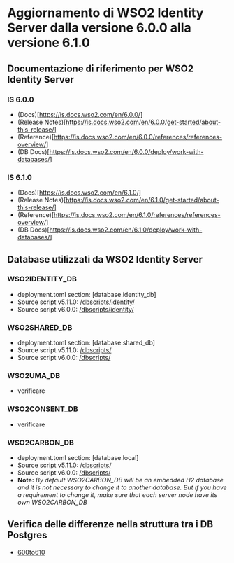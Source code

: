 # Aggiornamento di WSO2 Identity Server dalla versione 6.0.0 alla versione 6.1.0

## Documentazione di riferimento per WSO2 Identity Server

### IS 6.0.0
* (Docs)[https://is.docs.wso2.com/en/6.0.0/]
* (Release Notes)[https://is.docs.wso2.com/en/6.0.0/get-started/about-this-release/]
* (Reference)[https://is.docs.wso2.com/en/6.0.0/references/references-overview/]
* (DB Docs)[https://is.docs.wso2.com/en/6.0.0/deploy/work-with-databases/]

### IS 6.1.0
* (Docs)[https://is.docs.wso2.com/en/6.1.0/]
* (Release Notes)[https://is.docs.wso2.com/en/6.1.0/get-started/about-this-release/]
* (Reference)[https://is.docs.wso2.com/en/6.1.0/references/references-overview/]
* (DB Docs)[https://is.docs.wso2.com/en/6.1.0/deploy/work-with-databases/]

## Database utilizzati da WSO2 Identity Server

### WSO2IDENTITY_DB
* deployment.toml section: [database.identity_db]
* Source script v5.11.0: [<IS-HOME>/dbscripts/identity/](/is/wso2is-5.11.0/dbscripts/identity/)
* Source script v6.0.0: [<IS-HOME>/dbscripts/identity/](/am/wso2is-6.0.0/dbscripts/identity/)

### WSO2SHARED_DB
* deployment.toml section: [database.shared_db]
* Source script v5.11.0: [<IS-HOME>/dbscripts/](/is/wso2is-5.11.0/dbscripts/)
* Source script v6.0.0: [<IS-HOME>/dbscripts/](/is/wso2is-6.0.0/dbscripts/)

### WSO2UMA_DB
* verificare

### WSO2CONSENT_DB
* verificare

### WSO2CARBON_DB
* deployment.toml section: [database.local]
* Source script v5.11.0: [<IS-HOME>/dbscripts/](/is/wso2is-5.11.0/dbscripts/)
* Source script v6.0.0: [<IS-HOME>/dbscripts/](/is/wso2is-6.0.0/dbscripts/)
* **Note:** *By default WSO2CARBON_DB will be an embedded H2 database and it is not necessary to change it to another database. But if you have a requirement to change it, make sure that each server node have its own WSO2CARBON_DB*

## Verifica delle differenze nella struttura tra i DB Postgres
* [600to610](/is/600to610/db/postgres/)